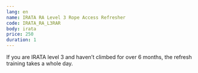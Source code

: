 ```yaml
---
lang: en
name: IRATA RA Level 3 Rope Access Refresher
code: IRATA_RA_L3RAR
body: irata
price: 250
duration: 1
---
```


If you are IRATA level 3 and haven’t climbed for over 6 months, the refresh training takes a whole day.